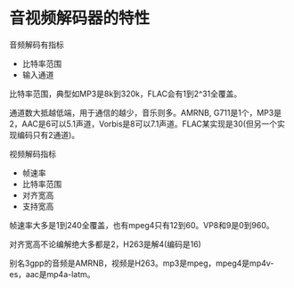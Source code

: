 音视频解码器的特性
==
音频解码有指标

* 比特率范围
* 输入通道

比特率范围，典型如MP3是8k到320k，FLAC会有1到2^31全覆盖。

通道数大抵越低端，用于通信的越少，音乐则多。AMRNB, G711是1个，MP3是2，AAC是6可以5.1声道，Vorbis是8可以7.1声道。FLAC某实现是30(但另一个实现编码只有2通道)。

视频解码指标

* 帧速率
* 比特率范围
* 对齐宽高
* 支持宽高

帧速率大多是1到240全覆盖，也有mpeg4只有12到60。VP8和9是0到960。

对齐宽高不论编解绝大多都是2，H263是解4(编码是16)

别名3gpp的音频是AMRNB，视频是H263。mp3是mpeg，mpeg4是mp4v-es，aac是mp4a-latm。